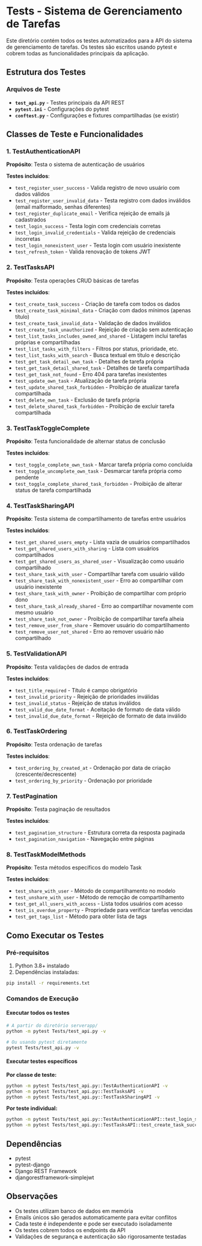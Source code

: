 # Tests - Sistema de Gerenciamento de Tarefas

Este diretório contém todos os testes automatizados para a API do sistema de gerenciamento de tarefas. Os testes são escritos usando pytest e cobrem todas as funcionalidades principais da aplicação.

## Estrutura dos Testes

### Arquivos de Teste

- **`test_api.py`** - Testes principais da API REST
- **`pytest.ini`** - Configurações do pytest
- **`conftest.py`** - Configurações e fixtures compartilhadas (se existir)

## Classes de Teste e Funcionalidades

### 1. TestAuthenticationAPI
**Propósito**: Testa o sistema de autenticação de usuários

**Testes incluídos**:
- `test_register_user_success` - Valida registro de novo usuário com dados válidos
- `test_register_user_invalid_data` - Testa registro com dados inválidos (email malformado, senhas diferentes)
- `test_register_duplicate_email` - Verifica rejeição de emails já cadastrados
- `test_login_success` - Testa login com credenciais corretas
- `test_login_invalid_credentials` - Valida rejeição de credenciais incorretas
- `test_login_nonexistent_user` - Testa login com usuário inexistente
- `test_refresh_token` - Valida renovação de tokens JWT

### 2. TestTasksAPI
**Propósito**: Testa operações CRUD básicas de tarefas

**Testes incluídos**:
- `test_create_task_success` - Criação de tarefa com todos os dados
- `test_create_task_minimal_data` - Criação com dados mínimos (apenas título)
- `test_create_task_invalid_data` - Validação de dados inválidos
- `test_create_task_unauthorized` - Rejeição de criação sem autenticação
- `test_list_tasks_includes_owned_and_shared` - Listagem inclui tarefas próprias e compartilhadas
- `test_list_tasks_with_filters` - Filtros por status, prioridade, etc.
- `test_list_tasks_with_search` - Busca textual em título e descrição
- `test_get_task_detail_own_task` - Detalhes de tarefa própria
- `test_get_task_detail_shared_task` - Detalhes de tarefa compartilhada
- `test_get_task_not_found` - Erro 404 para tarefas inexistentes
- `test_update_own_task` - Atualização de tarefa própria
- `test_update_shared_task_forbidden` - Proibição de atualizar tarefa compartilhada
- `test_delete_own_task` - Exclusão de tarefa própria
- `test_delete_shared_task_forbidden` - Proibição de excluir tarefa compartilhada

### 3. TestTaskToggleComplete
**Propósito**: Testa funcionalidade de alternar status de conclusão

**Testes incluídos**:
- `test_toggle_complete_own_task` - Marcar tarefa própria como concluída
- `test_toggle_uncomplete_own_task` - Desmarcar tarefa própria como pendente
- `test_toggle_complete_shared_task_forbidden` - Proibição de alterar status de tarefa compartilhada

### 4. TestTaskSharingAPI
**Propósito**: Testa sistema de compartilhamento de tarefas entre usuários

**Testes incluídos**:
- `test_get_shared_users_empty` - Lista vazia de usuários compartilhados
- `test_get_shared_users_with_sharing` - Lista com usuários compartilhados
- `test_get_shared_users_as_shared_user` - Visualização como usuário compartilhado
- `test_share_task_with_user` - Compartilhar tarefa com usuário válido
- `test_share_task_with_nonexistent_user` - Erro ao compartilhar com usuário inexistente
- `test_share_task_with_owner` - Proibição de compartilhar com próprio dono
- `test_share_task_already_shared` - Erro ao compartilhar novamente com mesmo usuário
- `test_share_task_not_owner` - Proibição de compartilhar tarefa alheia
- `test_remove_user_from_share` - Remover usuário do compartilhamento
- `test_remove_user_not_shared` - Erro ao remover usuário não compartilhado

### 5. TestValidationAPI
**Propósito**: Testa validações de dados de entrada

**Testes incluídos**:
- `test_title_required` - Título é campo obrigatório
- `test_invalid_priority` - Rejeição de prioridades inválidas
- `test_invalid_status` - Rejeição de status inválidos
- `test_valid_due_date_format` - Aceitação de formato de data válido
- `test_invalid_due_date_format` - Rejeição de formato de data inválido

### 6. TestTaskOrdering
**Propósito**: Testa ordenação de tarefas

**Testes incluídos**:
- `test_ordering_by_created_at` - Ordenação por data de criação (crescente/decrescente)
- `test_ordering_by_priority` - Ordenação por prioridade

### 7. TestPagination
**Propósito**: Testa paginação de resultados

**Testes incluídos**:
- `test_pagination_structure` - Estrutura correta da resposta paginada
- `test_pagination_navigation` - Navegação entre páginas

### 8. TestTaskModelMethods
**Propósito**: Testa métodos específicos do modelo Task

**Testes incluídos**:
- `test_share_with_user` - Método de compartilhamento no modelo
- `test_unshare_with_user` - Método de remoção de compartilhamento
- `test_get_all_users_with_access` - Lista todos usuários com acesso
- `test_is_overdue_property` - Propriedade para verificar tarefas vencidas
- `test_get_tags_list` - Método para obter lista de tags

## Como Executar os Testes

### Pré-requisitos
1. Python 3.8+ instalado
2. Dependências instaladas:
```bash
pip install -r requirements.txt
```

### Comandos de Execução

#### Executar todos os testes
```bash
# A partir do diretório serverapp/
python -m pytest Tests/test_api.py -v

# Ou usando pytest diretamente
pytest Tests/test_api.py -v
```

#### Executar testes específicos

**Por classe de teste:**
```bash
python -m pytest Tests/test_api.py::TestAuthenticationAPI -v
python -m pytest Tests/test_api.py::TestTasksAPI -v
python -m pytest Tests/test_api.py::TestTaskSharingAPI -v
```

**Por teste individual:**
```bash
python -m pytest Tests/test_api.py::TestAuthenticationAPI::test_login_success -v
python -m pytest Tests/test_api.py::TestTasksAPI::test_create_task_success -v
```

## Dependências
- pytest
- pytest-django
- Django REST Framework
- djangorestframework-simplejwt

## Observações
- Os testes utilizam banco de dados em memória
- Emails únicos são gerados automaticamente para evitar conflitos
- Cada teste é independente e pode ser executado isoladamente
- Os testes cobrem todos os endpoints da API
- Validações de segurança e autenticação são rigorosamente testadas
